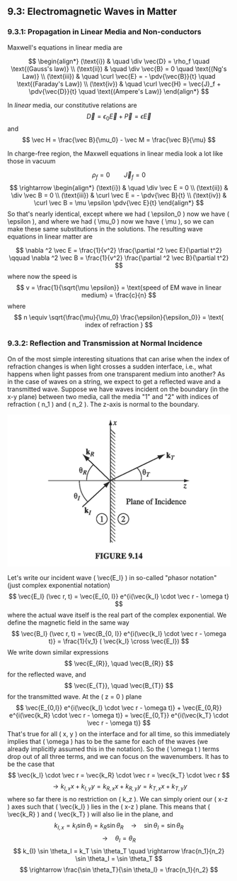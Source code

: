 ## 9.3: Electromagnetic Waves in Matter

### 9.3.1: Propagation in Linear Media and Non-conductors

Maxwell's equations in linear media are

$$
\begin{align*} (\text{i}) & \quad \div \vec{D} = \rho_f \quad \text{(Gauss's law)} \\ (\text{ii}) & \quad \div \vec{B} = 0 \quad \text{(Ng's Law)} \\ (\text{iii}) & \quad \curl \vec{E} = - \pdv{\vec{B}}{t} \quad \text{(Faraday's Law}) \\ (\text{iv}) & \quad \curl \vec{H} = \vec{J}_f + \pdv{\vec{D}}{t} \quad \text{(Ampere's Law)} \end{align*}  $$

In _linear_ media, our constitutive relations are
$$
\vec D = \epsilon_0 \vec E + \vec P = \epsilon \vec E
$$
and
$$
\vec H = \frac{\vec B}{\mu_0} - \vec M = \frac{\vec B}{\mu}
$$

In charge-free region, the Maxwell equations in linear media look a lot like those in vacuum

$$
\rho_f = 0 \qquad \vec J_f = 0
$$
$$
\rightarrow \begin{align*} (\text{i}) & \quad \div \vec E = 0 \\
(\text{ii}) & \div \vec B = 0 \\
(\text{iii}) & \curl \vec E = - \pdv{\vec B}{t} \\
(\text{iv}) & \curl \vec B = \mu \epsilon \pdv{\vec E}{t} \end{align*}
$$
So that's nearly identical, except where we had \( \epsilon_0 \) now we have \( \epsilon \), and where we had \( \mu_0 \) now we have \( \mu \), so we can make these same substitutions in the solutions. The resulting wave equations in linear matter are

$$
\nabla ^2 \vec E = \frac{1}{v^2} \frac{\partial ^2 \vec E}{\partial t^2} \qquad \nabla ^2 \vec B = \frac{1}{v^2} \frac{\partial ^2 \vec B}{\partial t^2} 
 $$ 
where now the speed is
$$
v = \frac{1}{\sqrt{\mu \epsilon}} = \text{speed of EM wave in linear medium} = \frac{c}{n}
$$
where
$$
n \equiv \sqrt{\frac{\mu}{\mu_0} \frac{\epsilon}{\epsilon_0}} = \text{ index of refraction }
$$

### 9.3.2: Reflection and Transmission at Normal Incidence

On of the most simple interesting situations that can arise when the index of refraction changes is when light crosses a sudden interface, i.e., what happens when light passes from one transparent medium into another? As in the case of waves on a string, we expect to get a reflected wave and a transmitted wave. Suppose we have waves incident on the boundary (in the x-y plane) between two media, call the media "1" and "2" with indices of refraction \( n_1 \) and \( n_2 \). The z-axis is normal to the boundary.

<p align="center"> <img alt="Figure 9.14" src="../img/9.14.png" /> </p>

Let's write our incident wave \( \vec{E_I} \)  in so-called "phasor notation" (just complex exponential notation)
$$
\vec{E_I} (\vec r, t) = \vec{E_{0, I}} e^{i(\vec{k_I} \cdot \vec r - \omega t}
$$
where the actual wave itself is the real part of the complex exponential. We define the magnetic field in the same way
$$
\vec{B_I} (\vec r, t) = \vec{B_{0, I}} e^{i(\vec{k_I} \cdot \vec r - \omega t)} = \frac{1}{v_1} ( \vec{k_I} \cross \vec{E_I})
$$
We write down similar expressions
$$
\vec{E_{R}}, \quad \vec{B_{R}}
$$
for the reflected wave, and
$$
\vec{E_{T}}, \quad \vec{B_{T}}
$$
for the transmitted wave. At the \( z = 0 \) plane
$$
\vec{E_{0,I}} e^{i(\vec{k_I} \cdot \vec r - \omega t)} + \vec{E_{0,R}} e^{i(\vec{k_R} \cdot \vec r - \omega t)} = \vec{E_{0,T}} e^{i(\vec{k_T} \cdot \vec r - \omega t)}
$$
That's true for all \( x, y \) on the interface and for all time, so this immediately implies that \( \omega \) has to be the same for each of the waves (we already implicitly assumed this in the notation). So the \( \omega t \) terms drop out of all three terms, and we can focus on the wavenumbers. It has to be the case that
$$
\vec{k_I} \cdot \vec r = \vec{k_R} \cdot \vec r = \vec{k_T} \cdot \vec r
$$
$$
\rightarrow k_{I, x}x + k_{I, y} y = k_{R, x}x + k_{R, y} y = k_{T, x}x + k_{T, y} y
$$
where so far there is no restriction on \( k_z \). We can simply orient our \( x-z \) axes such that \( \vec{k_I} \) lies in the \( x-z \) plane. This means that  \( \vec{k_R} \) and \( \vec{k_T} \) will also lie in the plane, and
$$
k_{I, x} = k_{I} \sin \theta_I = k_R \sin \theta_R \quad \rightarrow \quad \sin \theta_I = \sin \theta_R
$$
$$
\rightarrow \quad \theta_I = \theta_R
$$
$$
k_{I} \sin \theta_I = k_T \sin \theta_T \quad \rightarrow \frac{n_1}{n_2} \sin \theta_I = \sin \theta_T
$$
$$
\rightarrow \frac{\sin \theta_T}{\sin \theta_I} = \frac{n_1}{n_2}
$$